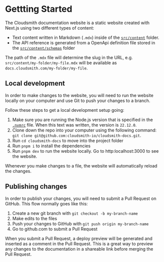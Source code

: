 # Gettting Started

The Cloudsmith documentation website is a static website created with Next.js using two different types of content:

- Text content written in Markdown (`.mdx`) inside of the [`src/content`](./src/content) folder.
- The API reference is generated from a OpenApi definition file stored in the [`src/content/schemas`](./src/content/schemas) folder

The path of the `.mdx` file will determine the slug in the URL, e.g. `src/content/my-folder/my-file.mdx` will be available as `docs.cloudsmith.com/my-folder/my-file`.

## Local development

In order to make changes to the website, you will need to run the website locally on your computer and use Git to push your changes to a branch.

Follow these steps to get a local development setup going:

1. Make sure you are running the Node.js version that is specified in the [`.nvmrc`](./nvmrc) file. When this text was written, the version is `22.12.0`.
2. Clone down the repo into your computer using the following command: `git clone git@github.com:cloudsmith-io/cloudsmith-docs.git`.
3. Run `cd cloudsmith-docs` to move into the project folder
4. Run `pnpm i` to install the dependencies
5. Run `pnpm dev` to run the website locally. Go to http:localhost:3000 to see the website.

Whenever you make changes to a file, the website will automatically reload the changes.

## Publishing changes

In order to publish your changes, you will need to submit a Pull Request on GitHub. This flow normally goes like this:

1. Create a new git branch with `git checkout -b my-branch-name`
2. Make edits to the files
3. Push your changes to GitHub with `git push origin my-branch-name`
4. Go to github.com to submit a Pull Request

When you submit a Pull Request, a deploy preview will be generated and inserted as a comment in the Pull Request. This is a great way to preview any changes to the documentation in a shareable link before merging the Pull Request.
